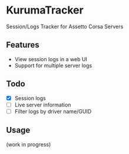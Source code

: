 # KurumaTracker
Session/Logs Tracker for Assetto Corsa Servers

## Features
- View session logs in a web UI
- Support for multiple server logs

## Todo
- [x] Session logs
- [ ] Live server information
- [ ] Filter logs by driver name/GUID

## Usage
(work in progress)
